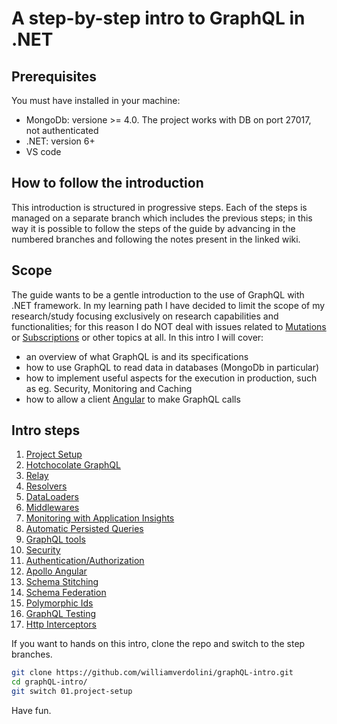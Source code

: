 # A step-by-step intro to GraphQL in .NET

## Prerequisites

You must have installed in your machine:
- MongoDb: versione >= 4.0. The project works with DB on port 27017, not authenticated
- .NET: version 6+
- VS code

## How to follow the introduction

This introduction is structured in progressive steps. Each of the steps is managed on a separate branch which includes the previous steps; in this way it is possible to follow the steps of the guide by advancing in the numbered branches and following the notes present in the linked wiki.

## Scope

The guide wants to be a gentle introduction to the use of GraphQL with .NET framework. In my learning path I have decided to limit the scope of my research/study focusing exclusively on research capabilities and functionalities; for this reason I do NOT deal with issues related to [Mutations](https://graphql.org/learn/queries/#mutations) or [Subscriptions](https://graphql.org/blog/subscriptions-in-graphql-and-relay/) or other topics at all. In this intro I will cover:

- an overview of what GraphQL is and its specifications
- how to use GraphQL to read data in databases (MongoDb in particular)
- how to implement useful aspects for the execution in production, such as eg. Security, Monitoring and Caching
- how to allow a client [Angular](https://angular.io/) to make GraphQL calls

## Intro steps

1. [Project Setup](./wiki/01.project-setup.md)
2. [Hotchocolate GraphQL](./wiki/02.hotchocolate-intro.md)
3. [Relay](./wiki/03.relay.md)
4. [Resolvers](./wiki/04.resolvers.md)
5. [DataLoaders](./wiki/05.dataloaders.md)
6. [Middlewares](./wiki/06.middlewares.md)
7. [Monitoring with Application Insights](./wiki/07.monitoring.md)
8. [Automatic Persisted Queries](./wiki/08.automatic-persisted-queries.md)
9. [GraphQL tools](./wiki/09.tools.md)
10. [Security](./wiki/10.security.md)
11. [Authentication/Authorization](./wiki/11.authorization.md)
12. [Apollo Angular](./wiki/12.apollo-angular-client.md)
13. [Schema Stitching](./wiki/13.schema-stitching.md)
14. [Schema Federation](./wiki/14.schema-federation.md)
15. [Polymorphic Ids](./wiki/15.polymorphic-ids.md)
16. [GraphQL Testing](./wiki/16.graphql-testing.md)
16. [Http Interceptors](./wiki/17.http-interceptors.md)

If you want to hands on this intro, clone the repo and switch to the step branches. 

```bash
git clone https://github.com/williamverdolini/graphQL-intro.git
cd graphQL-intro/
git switch 01.project-setup
```

Have fun.